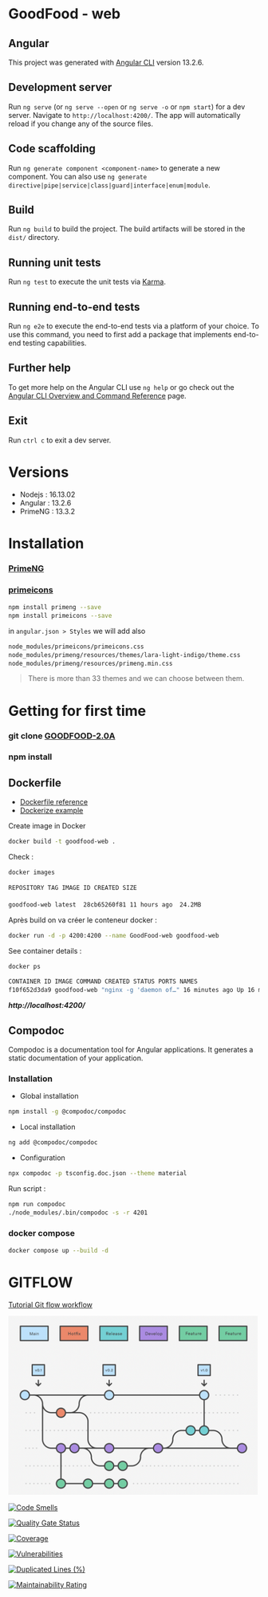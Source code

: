 # GoodFood - web
## Angular

This project was generated with [Angular CLI](https://github.com/angular/angular-cli) version 13.2.6.

## Development server

Run `ng serve` (or `ng serve --open` or `ng serve -o` or `npm start`) for a dev server. Navigate to `http://localhost:4200/`. The app will automatically reload if you change any of the source files.

## Code scaffolding

Run `ng generate component <component-name>` to generate a new component. You can also use `ng generate directive|pipe|service|class|guard|interface|enum|module`.

## Build

Run `ng build` to build the project. The build artifacts will be stored in the `dist/` directory.

## Running unit tests

Run `ng test` to execute the unit tests via [Karma](https://karma-runner.github.io).

## Running end-to-end tests

Run `ng e2e` to execute the end-to-end tests via a platform of your choice. To use this command, you need to first add a package that implements end-to-end testing capabilities.

## Further help

To get more help on the Angular CLI use `ng help` or go check out the [Angular CLI Overview and Command Reference](https://angular.io/cli) page.

## Exit

Run `ctrl c` to exit a dev server.

# Versions

- Nodejs : 16.13.02
- Angular : 13.2.6
- PrimeNG : 13.3.2

# Installation

### [PrimeNG](https://primefaces.org/primeng/showcase/#setup)

### [primeicons](https://www.npmjs.com/package/primeicons)

```sh
npm install primeng --save
npm install primeicons --save
```

in `angular.json > Styles` we will add also

```sh
node_modules/primeicons/primeicons.css
node_modules/primeng/resources/themes/lara-light-indigo/theme.css
node_modules/primeng/resources/primeng.min.css
```

> There is more than 33 themes and we can choose between them.

# Getting for first time

### git clone [GOODFOOD-2.0A](https://github.com/ZDubeau/GOODFOOD-2.0A.git)

### npm install

## Dockerfile

- [Dockerfile reference](https://docs.docker.com/engine/reference/builder/#run)
- [Dockerize example](https://www.indellient.com/blog/how-to-dockerize-an-angular-application-with-nginx/)

Create image in Docker

```sh
docker build -t goodfood-web .
```

Check :

```sh
docker images
```

```sh
REPOSITORY TAG IMAGE ID CREATED SIZE

goodfood-web latest  28cb65260f81 11 hours ago  24.2MB
```

Après build on va créer le conteneur docker :

```sh
docker run -d -p 4200:4200 --name GoodFood-web goodfood-web
```

See container details :

```sh
docker ps
```

```sh
CONTAINER ID IMAGE COMMAND CREATED STATUS PORTS NAMES
f10f652d3da9 goodfood-web "nginx -g 'daemon of…" 16 minutes ago Up 16 minutes 0.0.0.0:8181->80/tcp GoodFood-web
```

**_http://localhost:4200/_**

## Compodoc

Compodoc is a documentation tool for Angular applications. It generates a static documentation of your application.

### Installation

- Global installation

```sh
npm install -g @compodoc/compodoc
```

- Local installation

```sh
ng add @compodoc/compodoc
```

- Configuration

```sh
npx compodoc -p tsconfig.doc.json --theme material
```

Run script :

```sh
npm run compodoc
./node_modules/.bin/compodoc -s -r 4201
```

### docker compose

```sh
docker compose up --build -d
```

# GITFLOW

[Tutorial Git flow workflow](https://www.atlassian.com/git/tutorials/comparing-workflows/gitflow-workflow)

<img src="src/assets/img/gitflow.png" width="500">


[![Code Smells](https://sonarcloud.io/api/project_badges/measure?project=GoodFood-Cesi-2022_GOODFOOD-2.0A&metric=code_smells)](https://sonarcloud.io/summary/new_code?id=GoodFood-Cesi-2022_GOODFOOD-2.0A)

[![Quality Gate Status](https://sonarcloud.io/api/project_badges/measure?project=GoodFood-Cesi-2022_GOODFOOD-2.0A&metric=alert_status)](https://sonarcloud.io/summary/new_code?id=GoodFood-Cesi-2022_GOODFOOD-2.0A)

[![Coverage](https://sonarcloud.io/api/project_badges/measure?project=GoodFood-Cesi-2022_GOODFOOD-2.0A&metric=coverage)](https://sonarcloud.io/summary/new_code?id=GoodFood-Cesi-2022_GOODFOOD-2.0A)

[![Vulnerabilities](https://sonarcloud.io/api/project_badges/measure?project=GoodFood-Cesi-2022_GOODFOOD-2.0A&metric=vulnerabilities)](https://sonarcloud.io/summary/new_code?id=GoodFood-Cesi-2022_GOODFOOD-2.0A)

[![Duplicated Lines (%)](https://sonarcloud.io/api/project_badges/measure?project=GoodFood-Cesi-2022_GOODFOOD-2.0A&metric=duplicated_lines_density)](https://sonarcloud.io/summary/new_code?id=GoodFood-Cesi-2022_GOODFOOD-2.0A)

[![Maintainability Rating](https://sonarcloud.io/api/project_badges/measure?project=GoodFood-Cesi-2022_GOODFOOD-2.0A&metric=sqale_rating)](https://sonarcloud.io/summary/new_code?id=GoodFood-Cesi-2022_GOODFOOD-2.0A)